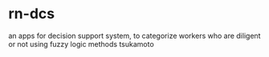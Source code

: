 # rn-dcs
an apps for decision support system, to categorize workers who are diligent or not using fuzzy logic methods tsukamoto
